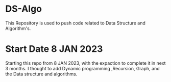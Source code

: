 # DS-Algo
This Repository is used to push code related to Data Structure and Algorithm's.

# Start Date 8 JAN 2023
Starting this repo from 8 JAN 2023, with the expaction to complete it in next 3 months. I thought to add Dynamic programming ,Recursion, Graph, and the Data structure and algorithms.